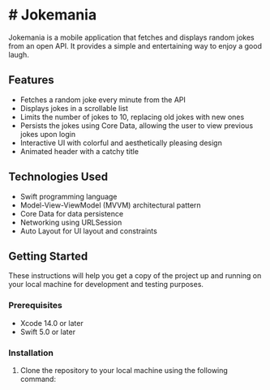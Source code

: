 # # Jokemania

Jokemania is a mobile application that fetches and displays random jokes from an open API. It provides a simple and entertaining way to enjoy a good laugh.

## Features

- Fetches a random joke every minute from the API
- Displays jokes in a scrollable list
- Limits the number of jokes to 10, replacing old jokes with new ones
- Persists the jokes using Core Data, allowing the user to view previous jokes upon login
- Interactive UI with colorful and aesthetically pleasing design
- Animated header with a catchy title

## Technologies Used

- Swift programming language
- Model-View-ViewModel (MVVM) architectural pattern
- Core Data for data persistence
- Networking using URLSession
- Auto Layout for UI layout and constraints

## Getting Started

These instructions will help you get a copy of the project up and running on your local machine for development and testing purposes.

### Prerequisites

- Xcode 14.0 or later
- Swift 5.0 or later

### Installation

1. Clone the repository to your local machine using the following command:

